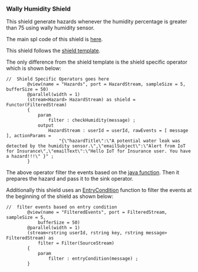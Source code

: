 ### Wally Humidity Shield

This shield generate hazards whenever the humidity percentage is greater than 75 using wally humidity sensor.


The main spl code of this shield is [here](./com.ibm.iot4i.wally.examples/HumidityShield.spl).

This shield follows the [shield template](../../../shield-templates).


The only difference from the shield template is the shield specific operator which is shown below:

```
//  Shield Specific Operators goes here
		@view(name = "Hazards", port = HazardStream, sampleSize = 5, bufferSize = 50)
		@parallel(width = 1)
		(stream<Hazard> HazardStream) as shield = Functor(FilteredStream)
		{
			param
				filter : checkHumidity(message) ;
			output
				HazardStream : userId = userId, rawEvents = [ message ], actionParams =
					"{\"hazardTitle\":\"A potential water leak was detected by the humidity sensor.\",\"emailSubject\":\"Alert from IoT for Insurance\",\"emailText\":\"Hello IoT for Insurance user. You have a hazard!!!\" }" ;
		}
```

The above operator filter the events based on the [java function](./impl/java/src/com/ibm/iot4i/wally/examples/CheckHumidityImpl.java). Then it prepares the hazard and pass it to the sink operator.


Additionally this shield uses an [EntryCondition](./impl/java/src/com/ibm/iot4i/wally/examples/EntryConditionImpl.java) function to filter the events at the beginning of the shield as shown below:

```
//  filter events based on entry condition
		@view(name = "FilteredEvents", port = FilteredStream, sampleSize = 5,
			bufferSize = 50)
		@parallel(width = 1)
		(stream<rstring userId, rstring key, rstring message> FilteredStream) as
			filter = Filter(SourceStream)
		{
			param
				filter : entryCondition(message) ;
		}
```
 